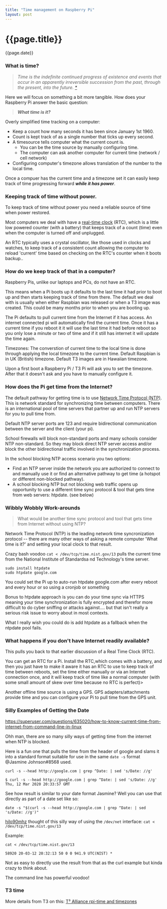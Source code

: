 ```yaml
---
title: "Time management on Raspberry Pi"
layout: post
---
```

# {{page.title}}
<p class='#meta'>{{page.date}}</p>  



### What is time?

> _Time is the indefinite continued progress of existence and events that occur in an apparently irreversible succession from the past, through the present, into the future. [*](https://en.wikipedia.org/wiki/Time)_

Here we will focus on something a bit more tangible. How does your Raspberry Pi answer the basic question: 

> **_What time is it?_**


Overly simplified time tracking on a computer:

* Keep a count how many seconds it has been since January 1st 1960.
* Count is kept track of as a single number that ticks up every second.
* A timesource tells computer what the current count is.
  * You can be the time source by manually configuring time.
  * The computer can ask another computer for current time (network / cell
    network)
* Configuring computer's timezone allows translation of the number to the local time.

Once a compuer has the current time and a timezone set it can easily keep track of time progressing forward **_while it has power_**.

### Keeping track of time without power.

To keep track of time without power you need a reliable source of time when power
restored.  

Most computers we deal with have a [real-time clock](https://en.wikipedia.org/wiki/Real-time_clock) (RTC), which is a little low powered counter (with a battery) that keeps track of a count (time) even when the computer is turned off and unplugged.  

An RTC typically uses a crystal oscillator, like those used in clocks and watches, to keep track of a consistent count allowing the computer to reload 'current' time based on checking on the RTC's counter when it boots backup..

### How do we keep track of that in a computer?

Raspberry Pis, unlike our laptops and PCs, do not have an RTC.

This means when a Pi boots up it defaults to the last time it had prior to boot up and then starts keeping track of time from there.  The default we deal with is usually when either Raspbian was released or when a T3 image was created. This could be many months prior to when you are booting up. 

The Pi defaults to pull current time from the Internet if it has access. An internet connected pi will automatically find the current time.  Once it has a current time if you reboot it it will use the last time it had before reboot so you only lose a minute or two of time and if it still has internet it will update the time again.

Timezones: The converstion of current time to the local time is done through applying the local timezone to the current time. Default Raspbian is in UK (British) timezone.  Default T3 images are in Hawaiian timezone. 

Upon a first boot a Raspberry Pi / T3 Pi will ask you to set the timezone. After that it doesn't ask and you have to manually configure it.

### How does the Pi get time from the Internet?

The default pathway for getting time is to use [Network Time Protocol (NTP)](http://www.ntp.org/).  This is network standard for synchronizing time between computers.  There is an international pool of time servers that partner up and run NTP servers for you to pull time from.  

Default NTP server ports are 123 and require bidirectional communication between the server and the client (your pi).

School firewalls will block non-standard ports and many schools consider NTP non-standard.  So they may block direct NTP server access and/or block the other bidirectional traffic involved in the synchronization process. 

In the school blocking NTP access scenario you two options: 

* Find an NTP server inside the network you are authorized to connect to and manually use it or find an alternative pathway to get time (a hotspot or different non-blocked pathway).
* A school blocking NTP but not blocking web traffic opens up opportunity to use a different time sync protocol & tool that gets time from web servers: htpdate. (see below)


### Wibbly Wobbly Work-arounds

> What would be another time sync protocol and tool that gets time from Internet without using NTP?

Network Time Protocol (NTP) is the leading network time syncronization protocol -- there are many other ways of asking a remote computer 'What time is it?' and setting your local clock to that result.

Crazy bash voodoo `cat < /dev/tcp/time.nist.gov/13` pulls the current time from
the National Institute of Standardsa nd Technology's time server. 

```
sudo install htpdate 
sudo htpdate google.com
```

You could set the Pi up to auto-run htpdate google.com after every reboot and every hour or so using a cronjob or something

Bonus to htpdate approach is you can do your time sync via HTTPS meaning your time synchronization is fully encrypted and therefor more difficult to do cyber sniffing or attacks against.... but that isn't really a serious risk issue to worry about in most contexts.

What I really wish you could do is add htpdate as a fallback when the ntpdate pool fails. 

### What happens if you don't have Internet readily available?  

This pulls you back to that earlier discussion of a Real Time Clock (RTC).

You can get an RTC for a Pi.  Install the RTC,which comes with a battery, and then you just have to make it aware it has an RTC to use to keep track of time between reboots, set the time either manually or via an Internet connection once, and it will keep track of time like a normal computer (with some small amount of skew over time because no RTC is perfect)>

Another offline time source is using a GPS.  GPS adapters/attachments provide time and you can configure your Pi to pull time from the GPS unit.

### Silly Examples of Getting the Date

https://superuser.com/questions/635020/how-to-know-current-time-from-internet-from-command-line-in-linux

Ohh man, there are so many silly ways of getting time from the internet when NTP is blocked.

Here is a fun one that pulls the time from the header of google and slams it into a standard format suitable for use in the same `date -s` format @Jasmine Johnson#8568  used.

`curl -s --head http://google.com | grep ^Date: | sed 's/Date: //g'`

```
$ curl -s --head http://google.com | grep ^Date: | sed 's/Date: //g'
Thu, 12 Mar 2020 20:33:57 GMT
```

See how result is similar to your date format Jasmine?  Well you can use that directly as part of a date set like so:

`date -s "$(curl -s --head http://google.com | grep ^Date: | sed 's/Date: //g')"`

[hilo90mhz](https://twitter.com/chesterlowrey) thought of this silly way of using the `/dev/net` interface: `cat < /dev/tcp/time.nist.gov/13`

Example:
```
cat < /dev/tcp/time.nist.gov/13

58920 20-03-12 20:32:13 50 0 0 941.9 UTC(NIST) *
```

Not as easy to directly use the result from that as the curl example but kinda crazy to think about.

The command line has powerful voodoo!

### T3 time

More details from T3 on this: [T³ Alliance rpi-time and timezones](https://t3alliance.org/lessons/rpi-time-and-timezones/)

